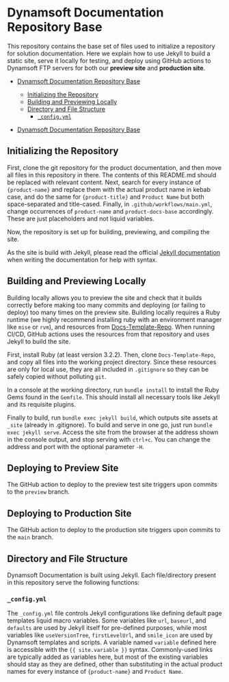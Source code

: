 # Dynamsoft Documentation Repository Base

This repository contains the base set of files used to initialize a repository for solution documentation.  Here we explain how to use Jekyll to build a static site, serve it locally for testing, and deploy using GitHub actions to Dynamsoft FTP servers for both our **preview site** and **production site**.

- [Dynamsoft Documentation Repository Base](#dynamsoft-documentation-repository-base)
  - [Initializing the Repository](#initializing-the-repository)
  - [Building and Previewing Locally](#building-and-previewing-locally)
  - [Directory and File Structure](#directory-and-file-structure)
    - [`_config.yml`](#_configyml)

- [Dynamsoft Documentation Repository Base](#dynamsoft-documentation-repository-base)

## Initializing the Repository

First, clone the git repository for the product documentation, and then move all files in this repository in there. The contents of this README.md should be replaced with relevant content. Next, search for every instance of `{product-name}` and replace them with the actual product name in kebab case, and do the same for `{product-title}` and `Product Name` but both space-separated and title-cased. Finally, in `.github/workflows/main.yml`, change occurrences of `product-name` and `product-docs-base` accordingly. These are just placeholders and not liquid variables.

Now, the repository is set up for building, previewing, and compiling the site.

As the site is build with Jekyll, please read the official [Jekyll documentation](https://jekyllrb.com/docs/) when writing the documentation for help with syntax.

## Building and Previewing Locally

Building locally allows you to preview the site and check that it builds correctly before making too many commits and deploying (or failing to deploy) too many times on the preview site. Building locally requires a Ruby runtime (we highly recommend installing ruby with an environment manager like `mise` or `rvm`), and resources from [Docs-Template-Repo](https://github.com/dynamsoft-docs/Docs-Template-Repo). When running CI/CD, GitHub actions uses the resources from that repository and uses Jekyll to build the site.

First, install Ruby (at least version 3.2.2). Then, clone `Docs-Template-Repo`, and copy all files into the working project directory. Since these resources are only for local use, they are all included in `.gitignore` so they can be safely copied without polluting `git`.

In a console at the working directory, run `bundle install` to install the Ruby Gems found in the `Gemfile`. This should install all necessary tools like Jekyll and its requisite plugins.

Finally to build, run `bundle exec jekyll build`, which outputs site assets at `_site` (already in .gitignore). To build and serve in one go, just run `bundle exec jekyll serve`. Access the site from the browser at the address shown in the console output, and stop serving with `ctrl+c`. You can change the address and port with the optional parameter `-H`.

## Deploying to Preview Site

The GitHub action to deploy to the preview test site triggers upon commits to the `preview` branch.

## Deploying to Production Site

The GitHub action to deploy to the production site triggers upon commits to the `main` branch.

## Directory and File Structure

Dynamsoft Documentation is built using Jekyll. Each file/directory present in this repository serve the following functions:

### `_config.yml`

The `_config.yml` file controls Jekyll configurations like defining default page templates liquid macro variables. Some variables like `url`, `baseurl`, and `defaults` are used by Jekyll itself for pre-defined purposes, while most variables like `useVersionTree`, `firstLevelUrl`, and `smile_icon` are used by Dynamsoft templates and scripts. A variable named `variable` defined here is accessible with the ``{{ site.variable }}`` syntax. Commonly-used links are typically added as variables here, but most of the existing variables should stay as they are defined, other than substituting in the actual product names for every instance of `{product-name}` and `Product Name`.